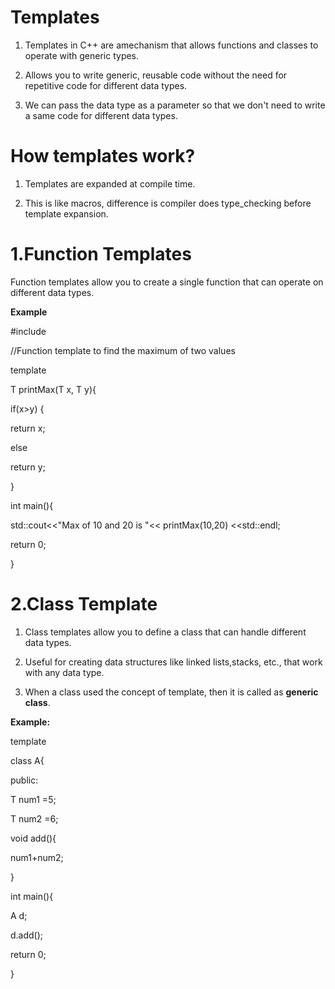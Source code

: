 # Templates

1. Templates in C++ are amechanism that allows functions and classes to operate with generic types.

2. Allows you to write generic, reusable code without the need for repetitive code for different data types.

3. We can pass the data type as a parameter so that we don't need to write a same code for different data types.

# How templates work?

1. Templates are expanded at compile time.

2. This is like macros, difference is compiler does type_checking before template expansion.

# 1.Function Templates

Function templates allow you to create a single function that can operate on different data types.  

**Example**

#include <iostream>

//Function template to find the maximum of two values

template <typename T>

T printMax(T x, T y){

if(x>y)
{

return x;

else

return y;

}

int main(){

std::cout<<"Max of 10 and 20 is "<< printMax(10,20) <<std::endl;

return 0;

}

# 2.Class Template

1. Class templates allow you to define a class that can handle different data types.

2. Useful for creating data structures like linked lists,stacks, etc., that work with any data type.

3. When a class used the concept of template, then it is called as **generic class**.

**Example:**

template <class T>

class A{

public:

T num1 =5;

T num2 =6;

void add(){

num1+num2;

}

int main(){

A <int> d;

d.add();

return 0;

}










